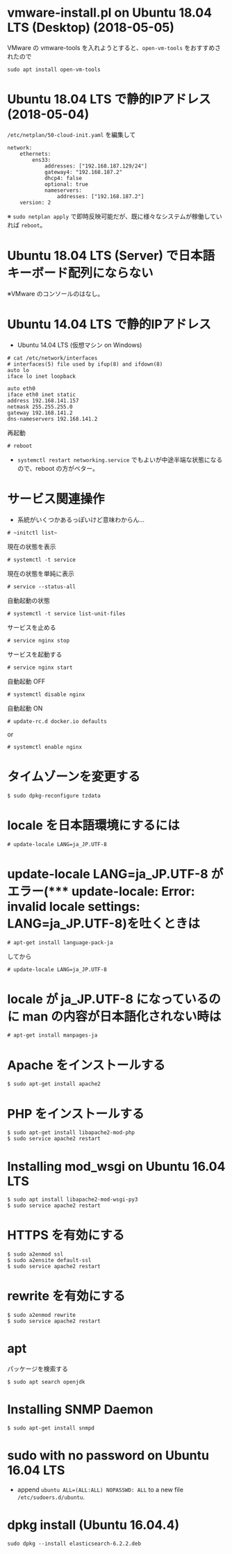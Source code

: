 # vmware-install.pl on Ubuntu 18.04 LTS (Desktop) (2018-05-05)

VMware の vmware-tools を入れようとすると、`open-vm-tools` をおすすめされたので

```
sudo apt install open-vm-tools
```

# Ubuntu 18.04 LTS で静的IPアドレス (2018-05-04)

`/etc/netplan/50-cloud-init.yaml` を編集して

```
network:
    ethernets:
        ens33:
            addresses: ["192.168.187.129/24"]
            gateway4: "192.168.187.2"
            dhcp4: false
            optional: true
            nameservers:
                addresses: ["192.168.187.2"]
    version: 2
```

※ `sudo netplan apply` で即時反映可能だが、既に様々なシステムが稼働していれば `reboot`。

# Ubuntu 18.04 LTS (Server) で日本語キーボード配列にならない

※VMware のコンソールのはなし。

# Ubuntu 14.04 LTS で静的IPアドレス

- Ubuntu 14.04 LTS (仮想マシン on Windows)

```
# cat /etc/network/interfaces
# interfaces(5) file used by ifup(8) and ifdown(8)
auto lo
iface lo inet loopback

auto eth0
iface eth0 inet static
address 192.168.141.157
netmask 255.255.255.0
gateway 192.168.141.2
dns-nameservers 192.168.141.2
```

再起動

```
# reboot 
```

- `systemctl restart networking.service` でもよいが中途半端な状態になるので、reboot の方がベター。


















# サービス関連操作

- 系統がいくつかあるっぽいけど意味わからん...

```
# ~initctl list~
```

現在の状態を表示

```
# systemctl -t service
```

現在の状態を単純に表示

```
# service --status-all
```

自動起動の状態

```
# systemctl -t service list-unit-files
```

サービスを止める

```
# service nginx stop
```

サービスを起動する

```
# service nginx start
```

自動起動 OFF

```
# systemctl disable nginx
```

自動起動 ON

```
# update-rc.d docker.io defaults
```
or

```
# systemctl enable nginx
```





















# タイムゾーンを変更する

```
$ sudo dpkg-reconfigure tzdata
```


















# locale を日本語環境にするには ######################

```
# update-locale LANG=ja_JP.UTF-8
```












# update-locale LANG=ja_JP.UTF-8 がエラー(*** update-locale: Error: invalid locale settings:  LANG=ja_JP.UTF-8)を吐くときは ######################

```
# apt-get install language-pack-ja
```

してから

```
# update-locale LANG=ja_JP.UTF-8
```





# locale が ja_JP.UTF-8 になっているのに man の内容が日本語化されない時は ######################

```
# apt-get install manpages-ja
```



# Apache をインストールする ######################

```
$ sudo apt-get install apache2
```

# PHP をインストールする ######################

```
$ sudo apt-get install libapache2-mod-php
$ sudo service apache2 restart
```

# Installing mod_wsgi on Ubuntu 16.04 LTS ######################

```
$ sudo apt install libapache2-mod-wsgi-py3
$ sudo service apache2 restart
```

# HTTPS を有効にする ######################

```
$ sudo a2enmod ssl
$ sudo a2ensite default-ssl
$ sudo service apache2 restart
```

# rewrite を有効にする ######################

```
$ sudo a2enmod rewrite
$ sudo service apache2 restart
```

# apt ######################

パッケージを検索する

```
$ sudo apt search openjdk
```


# Installing SNMP Daemon

```
$ sudo apt-get install snmpd
```

# sudo with no password on Ubuntu 16.04 LTS

- append `ubuntu ALL=(ALL:ALL) NOPASSWD: ALL` to a new file `/etc/sudoers.d/ubuntu`.


# dpkg install (Ubuntu 16.04.4)

```
sudo dpkg --install elasticsearch-6.2.2.deb
```
